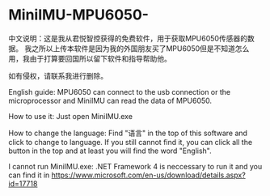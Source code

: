 # MiniIMU-MPU6050-
中文说明：这是我从君悦智控获得的免费软件，用于获取MPU6050传感器的数据。 我之所以上传本软件是因为我的外国朋友买了MPU6050但是不知道怎么用，我由于打算要回国所以留下软件和指导帮助他。

如有侵权，请联系我进行删除。

English guide:
MPU6050 can connect to the usb connection or the microprocessor and MiniIMU can read the data of MPU6050.


How to use it:
Just open MiniIMU.exe


How to change the language:
Find "语言" in the top of this software and click to change to language. If you still cannot find it, you can click all the button in the top and at least you will find the word "English".


I cannot run MiniIMU.exe:
.NET Framework 4 is neccessary to run it and you can find it in https://www.microsoft.com/en-us/download/details.aspx?id=17718
